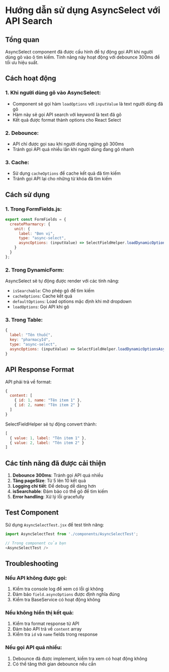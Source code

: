 # Hướng dẫn sử dụng AsyncSelect với API Search

## Tổng quan

AsyncSelect component đã được cấu hình để tự động gọi API khi người dùng gõ vào ô tìm kiếm. Tính năng này hoạt động với debounce 300ms để tối ưu hiệu suất.

## Cách hoạt động

### 1. Khi người dùng gõ vào AsyncSelect:
- Component sẽ gọi hàm `loadOptions` với `inputValue` là text người dùng đã gõ
- Hàm này sẽ gọi API search với keyword là text đã gõ
- Kết quả được format thành options cho React Select

### 2. Debounce:
- API chỉ được gọi sau khi người dùng ngừng gõ 300ms
- Tránh gọi API quá nhiều lần khi người dùng đang gõ nhanh

### 3. Cache:
- Sử dụng `cacheOptions` để cache kết quả đã tìm kiếm
- Tránh gọi API lại cho những từ khóa đã tìm kiếm

## Cách sử dụng

### 1. Trong FormFields.js:

```javascript
export const FormFields = {
  createPharmarcy: {
    unit: {
      label: "Đơn vị",
      type: "async-select",
      asyncOptions: (inputValue) => SelectFieldHelper.loadDynamicOptionsAsync(inputValue, "units")
    }
  }
};
```

### 2. Trong DynamicForm:

AsyncSelect sẽ tự động được render với các tính năng:
- `isSearchable`: Cho phép gõ để tìm kiếm
- `cacheOptions`: Cache kết quả
- `defaultOptions`: Load options mặc định khi mở dropdown
- `loadOptions`: Gọi API khi gõ

### 3. Trong Table:

```javascript
{
  label: "Tên thuốc", 
  key: "pharmacyId", 
  type: "async-select", 
  asyncOptions: (inputValue) => SelectFieldHelper.loadDynamicOptionsAsync(inputValue, "pharmacy")
}
```

## API Response Format

API phải trả về format:

```javascript
{
  content: [
    { id: 1, name: "Tên item 1" },
    { id: 2, name: "Tên item 2" }
  ]
}
```

SelectFieldHelper sẽ tự động convert thành:

```javascript
[
  { value: 1, label: "Tên item 1" },
  { value: 2, label: "Tên item 2" }
]
```

## Các tính năng đã được cải thiện

1. **Debounce 300ms**: Tránh gọi API quá nhiều
2. **Tăng pageSize**: Từ 5 lên 10 kết quả
3. **Logging chi tiết**: Để debug dễ dàng hơn
4. **isSearchable**: Đảm bảo có thể gõ để tìm kiếm
5. **Error handling**: Xử lý lỗi gracefully

## Test Component

Sử dụng `AsyncSelectTest.jsx` để test tính năng:

```javascript
import AsyncSelectTest from './components/AsyncSelectTest';

// Trong component của bạn
<AsyncSelectTest />
```

## Troubleshooting

### Nếu API không được gọi:
1. Kiểm tra console log để xem có lỗi gì không
2. Đảm bảo `field.asyncOptions` được định nghĩa đúng
3. Kiểm tra BaseService có hoạt động không

### Nếu không hiển thị kết quả:
1. Kiểm tra format response từ API
2. Đảm bảo API trả về `content` array
3. Kiểm tra `id` và `name` fields trong response

### Nếu gọi API quá nhiều:
1. Debounce đã được implement, kiểm tra xem có hoạt động không
2. Có thể tăng thời gian debounce nếu cần 